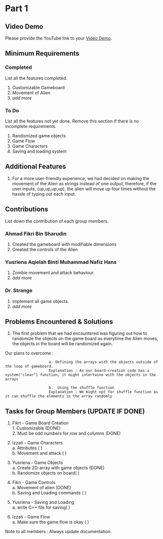 # Part 1

## Video Demo

Please provide the YouTube link to your [Video Demo](https://youtube.com).

## Minimum Requirements

### Completed

List all the features completed.

1. Customizable Gameboard
2. Movement of Alien
3. *add more*

### To Do

List all the features not yet done. Remove this section if there is no incomplete requirements.

1. Randomized game objects
2. Game Flow
3. Game Characters
4. Saving and loading system


## Additional Features

1. For a more user-friendly experience, we had decided on making the movement of the Alien as strings instead of one output, therefore, if the user
inputs, (up,up,up,up), the alien will move up four times without the hassle of typing out each input. 

## Contributions

List down the contribution of each group members.

### Ahmad Fikri Bin Sharudin

1. Created the gameboard with modifiable dimensions
2. Created the controls of the Alien 

### Yusriena Aqielah Binti Muhammad Nafiz Hans

1. Zombie movement and attack behaviour.
2. *add more*

### Dr. Strange

1. Implement all game objects.
2. *add more*

## Problems Encountered & Solutions

1. The first problem that we had encountered was figuring out how to randomize the objects on the game board as everytime the Alien moves, the objects in the board will be randomized again. 

Our plans to overcome : 

                        a. Defining the arrays with the objects outside of the loop of gameboard.
                        Explanation : As our board-creation code has a system("clear") function, it might intertwine with the objects in the arrays 

                        b.  Using the shuffle function 
                        Explanation : We might opt for shuffle function as it can shuffle the elements in the array randomly 



## Tasks for Group Members (UPDATE IF DONE)
1. Fikri - Game Board Creation <br>
            1. Customizable (DONE) <br>
            2. Must be odd numbers for row and columns (DONE)

2. Izzati - Game Characters <br>
            a. Attributes (  ) <br>
            b. Movement and attack (  ) <br>

3. Yusriena - Game Objects <br>
            a. Create 2D-array with game objects (DONE) <br>
            b. Randomize objects on board(   ) <br>

4. Fikri - Game Controls <br>
            a. Movement of alien (DONE) <br>
            b. Saving and Loading commands (  ) <br>

5. Yusriena - Saving and Loading <br>
            a. write C++ file for saving(  )<br>

6. Izzati - Game Flow<br>
            a. Make sure the game flow is okay (  )<br>

Note to all members : Always update documentation.


            


            



